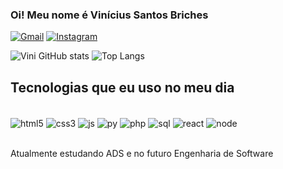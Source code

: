 ### Oi! Meu nome é Vinícius Santos Briches

[![Gmail](https://img.shields.io/badge/Gmail-D14836?style=for-the-badge&logo=gmail&logoColor=white
)](vinisanto141@gmail.com)
[![Instagram](https://img.shields.io/badge/Instagram-E4405F?style=for-the-badge&logo=instagram&logoColor=white)](https://instagram.com/briches.v)


![Vini GitHub stats](https://github-readme-stats.vercel.app/api?username=Vini-cods&show_icons=true&theme=tokyonight)
![Top Langs](https://github-readme-stats.vercel.app/api/top-langs/?username=Vini-cods&layout=compact)

## Tecnologias que eu uso no meu dia

<div style="display: inline_block"><br/>
    <img align="center" alt="html5" src="https://img.shields.io/badge/HTML5-E34F26?style=for-the-badge&logo=html5&logoColor=white "/>
    <img align="center" alt="css3" src="https://img.shields.io/badge/CSS3-1572B6?style=for-the-badge&logo=css3&logoColor=white "/>
    <img align="center" alt="js" src="https://img.shields.io/badge/JavaScript-F7DF1E?style=for-the-badge&logo=javascript&logoColor=black "/>
    <img align="center" alt="py" src="https://img.shields.io/badge/Python-14354C?style=for-the-badge&logo=python&logoColor=white "/>
    <img align="center" alt="php" src="https://img.shields.io/badge/PHP-777BB4?style=for-the-badge&logo=php&logoColor=white "/>
    <img align="center" alt="sql" src="https://img.shields.io/badge/MySQL-00000F?style=for-the-badge&logo=mysql&logoColor=white "/>
    <img align="center" alt="react" src="https://img.shields.io/badge/React-20232A?style=for-the-badge&logo=react&logoColor=61DAFB "/>
    <img align="center" alt="node" src="https://img.shields.io/badge/Node.js-43853D?style=for-the-badge&logo=node.js&logoColor=white "/>
</div><br/>


Atualmente estudando ADS e no futuro Engenharia de Software
